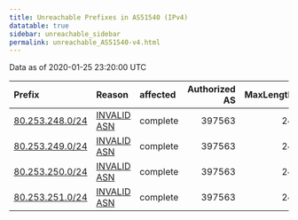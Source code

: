 ```yaml
---
title: Unreachable Prefixes in AS51540 (IPv4)
datatable: true
sidebar: unreachable_sidebar
permalink: unreachable_AS51540-v4.html
---
```


Data as of 2020-01-25 23:20:00 UTC


<div class="datatable-begin"></div>

| Prefix                                                   | Reason                                                                                                 | affected   |   Authorized AS |   MaxLength | Anchor                                         |   unreachable /24s |
|:---------------------------------------------------------|:-------------------------------------------------------------------------------------------------------|:-----------|----------------:|------------:|:-----------------------------------------------|-------------------:|
| [80.253.248.0/24](https://stat.ripe.net/80.253.248.0/24) | [INVALID ASN](https://rpki-validator.ripe.net/announcement-preview?asn=AS51540&prefix=80.253.248.0/24) | complete   |          397563 |          24 | [RIPE](unreachable_RIPE_NCC_RPKI_Root-v4.html) |                  1 |
| [80.253.249.0/24](https://stat.ripe.net/80.253.249.0/24) | [INVALID ASN](https://rpki-validator.ripe.net/announcement-preview?asn=AS51540&prefix=80.253.249.0/24) | complete   |          397563 |          24 | [RIPE](unreachable_RIPE_NCC_RPKI_Root-v4.html) |                  1 |
| [80.253.250.0/24](https://stat.ripe.net/80.253.250.0/24) | [INVALID ASN](https://rpki-validator.ripe.net/announcement-preview?asn=AS51540&prefix=80.253.250.0/24) | complete   |          397563 |          24 | [RIPE](unreachable_RIPE_NCC_RPKI_Root-v4.html) |                  1 |
| [80.253.251.0/24](https://stat.ripe.net/80.253.251.0/24) | [INVALID ASN](https://rpki-validator.ripe.net/announcement-preview?asn=AS51540&prefix=80.253.251.0/24) | complete   |          397563 |          24 | [RIPE](unreachable_RIPE_NCC_RPKI_Root-v4.html) |                  1 |

<div class="datatable-end"></div>